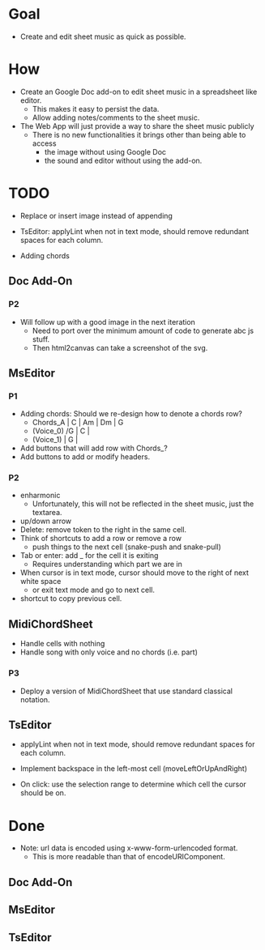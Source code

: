 # Goal

- Create and edit sheet music as quick as possible.

# How

- Create an Google Doc add-on to edit sheet music in a spreadsheet like editor.
  - This makes it easy to persist the data.
  - Allow adding notes/comments to the sheet music.
- The Web App will just provide a way to share the sheet music publicly
  - There is no new functionalities it brings other than being able to access
    - the image without using Google Doc
    - the sound and editor without using the add-on.

# TODO

- Replace or insert image instead of appending

- TsEditor: applyLint when not in text mode, should remove redundant spaces for each column.

- Adding chords


## Doc Add-On
### P2
 
- Will follow up with a good image in the next iteration
  - Need to port over the minimum amount of code to generate abc js stuff.
  - Then html2canvas can take a screenshot of the svg.

## MsEditor
### P1

- Adding chords: Should we re-design how to denote a chords row?
  - Chords_A    | C  | Am | Dm | G
  - (Voice_0) /G | C  |
  - (Voice_1)    | G  |
- Add buttons that will add row with Chords_?
- Add buttons to add or modify headers.

### P2

- enharmonic
  - Unfortunately, this will not be reflected in the sheet music, just the textarea.
- up/down arrow
- Delete: remove token to the right in the same cell.
- Think of shortcuts to add a row or remove a row
  - push things to the next cell (snake-push and snake-pull)
- Tab or enter: add _ for the cell it is exiting
  - Requires understanding which part we are in
- When cursor is in text mode, cursor should move to the right of next white space
  - or exit text mode and go to next cell.
- shortcut to copy previous cell.

## MidiChordSheet
- Handle cells with nothing
- Handle song with only voice and no chords (i.e. part)

### P3
- Deploy a version of MidiChordSheet that use standard classical notation.

## TsEditor
- applyLint when not in text mode, should remove redundant spaces for each column.

- Implement backspace in the left-most cell (moveLeftOrUpAndRight)
- On click: use the selection range to determine which cell the cursor should be on.

# Done

- Note: url data is encoded using x-www-form-urlencoded format.
  - This is more readable than that of encodeURIComponent.

## Doc Add-On

## MsEditor

## TsEditor